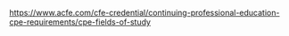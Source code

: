 https://www.acfe.com/cfe-credential/continuing-professional-education-cpe-requirements/cpe-fields-of-study

